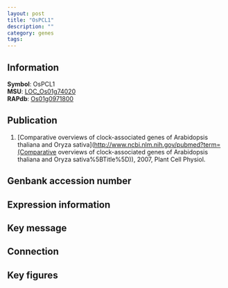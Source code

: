 ```yaml
---
layout: post
title: "OsPCL1"
description: ""
category: genes
tags: 
---
```


## Information
__Symbol__: OsPCL1  
__MSU__: [LOC_Os01g74020](http://rice.plantbiology.msu.edu/cgi-bin/ORF_infopage.cgi?orf=LOC_Os01g74020)  
__RAPdb__: [Os01g0971800](http://rapdb.dna.affrc.go.jp/viewer/gbrowse_details/irgsp1?name=Os01g0971800)  

## Publication
1. [Comparative overviews of clock-associated genes of Arabidopsis thaliana and Oryza sativa](http://www.ncbi.nlm.nih.gov/pubmed?term=(Comparative overviews of clock-associated genes of Arabidopsis thaliana and Oryza sativa%5BTitle%5D)), 2007, Plant Cell Physiol.

## Genbank accession number

## Expression information

## Key message

## Connection

## Key figures


